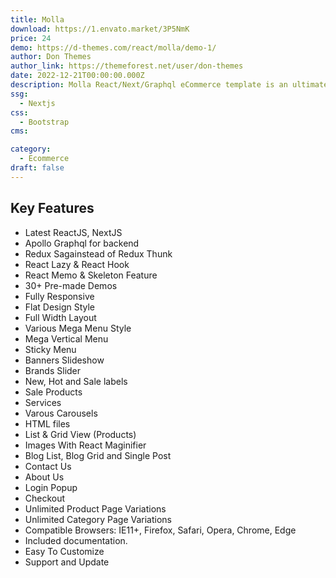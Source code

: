 ```yaml
---
title: Molla
download: https://1.envato.market/3P5NmK
price: 24
demo: https://d-themes.com/react/molla/demo-1/
author: Don Themes
author_link: https://themeforest.net/user/don-themes
date: 2022-12-21T00:00:00.000Z
description: Molla React/Next/Graphql eCommerce template is an ultimate ecommerce solution. It has all the required tools and features to create a super fast responsive ecommerce with amazing UI and UX experience.
ssg:
  - Nextjs
css:
  - Bootstrap
cms:

category:
  - Ecommerce
draft: false
---
```


## Key Features

- Latest ReactJS, NextJS
- Apollo Graphql for backend
- Redux Sagainstead of Redux Thunk
- React Lazy & React Hook
- React Memo & Skeleton Feature
- 30+ Pre-made Demos
- Fully Responsive
- Flat Design Style
- Full Width Layout
- Various Mega Menu Style
- Mega Vertical Menu
- Sticky Menu
- Banners Slideshow
- Brands Slider
- New, Hot and Sale labels
- Sale Products
- Services
- Varous Carousels
- HTML files
- List & Grid View (Products)
- Images With React Maginifier
- Blog List, Blog Grid and Single Post
- Contact Us
- About Us
- Login Popup
- Checkout
- Unlimited Product Page Variations
- Unlimited Category Page Variations
- Compatible Browsers: IE11+, Firefox, Safari, Opera, Chrome, Edge
- Included documentation.
- Easy To Customize
- Support and Update
